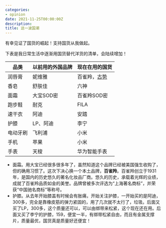 ```yaml
---
categories:
- opinion
date: 2021-11-25T00:00:00Z
description: 
title: 这一波国潮
---
```


有幸见证了国货的崛起！支持国货从我做起。

下表是我日常生活中逐渐用国货替代洋货的清单，会陆续增加！


| 品类 | 以前用的外国品牌 | 现在在用的国货 | 
| ------ | ------ | ------ |
|润唇膏 | 妮维雅 | 百雀羚，[古势](https://baike.baidu.com/item/%E5%8F%A4%E5%8A%BF/23552654) |
|  香皂 | 舒肤佳 | 六神 |
|  面霜 | 大宝SOD密 | 百雀羚SOD密 |
|  跑步鞋 | 耐克 | FILA |
|  速干衣 | 阿迪 | 安踏 |
|  护膝 |  LP、阿迪 | 李宁 |
|  电动牙刷 | 飞利浦 | 小米 |
|  手机 | 苹果 | 小米 |
|  手表 | 天梭 | 华为智能手表 |



* 面霜。用大宝已经很多很多年了，虽然知道这个品牌已经被美国强生收购了，但的确用习惯了。这次下决心换一个本土品牌，**百雀羚**。百雀羚创立于1931年，是国内的历史悠久的著名化妆品厂商。悠久的历史，承载着光辉的业绩，成就了百雀羚品质如金的美誉。品牌曾被多次评选为“上海著名商标”，并荣获“中国驰名商标”等称号。
* 护膝。从去年开始膝盖有时候会有胀痛，开始关注护膝，一开始买的是阿迪，300多，完全是靠橡皮筋的弹力紧固的，用了几次就不太行了，垃圾。后面又买了LP，300多，这个质量还可以，可以由绑带来松紧，这个现在还在用。后面又买了李宁的护膝，159，便宜一半，有绑带松紧自由，而且有金属支撑片，质量最优，国货真是质量好还便宜！
